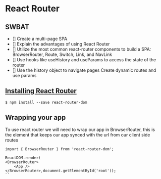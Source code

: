 # React Router
## SWBAT
- [] Create a multi-page SPA
- [] Explain the advantages of using React Router
- [] Utilize the most common react-router components to build a SPA:
BrowserRouter, Route, Switch, Link, and NavLink
- [] Use hooks like useHistory and useParams to access the state of the router
- [] Use the history object to navigate pages
Create dynamic routes and use params

## [Installing React Router](https://www.npmjs.com/package/react-router-dom) 
```
$ npm install --save react-router-dom
```

## Wrapping your app
To use react router we will need to wrap our app in BrowserRouter, this is the element that keeps our app synced with the url from our client side routes

```
import { BrowserRouter } from 'react-router-dom';

ReactDOM.render(
<BrowserRouter>
    <App />
</BrowserRouter>,document.getElementById('root'));
``